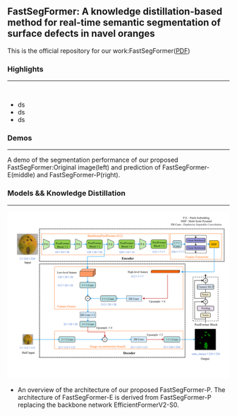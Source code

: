 ## FastSegFormer: A knowledge distillation-based method for real-time semantic segmentation of surface defects in navel oranges

This is the official repository for our work:FastSegFormer([PDF]())

### Highlights

---
![]()

* ds 
* ds 
* ds

### Demos

---
A demo of the segmentation performance of our proposed FastSegFormer:Original image(left) and prediction of FastSegFormer-E(middle) and
FastSegFormer-P(right).




### Models && Knowledge Distillation

---
![](Images/model.png)
* An overview of the architecture of our proposed FastSegFormer-P. The architecture of FastSegFormer-E is derived from FastSegFormer-P
replacing the backbone network EfficientFormerV2-S0.
